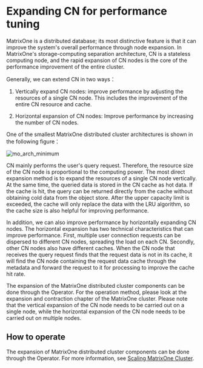 # Expanding CN for performance tuning

MatrixOne is a distributed database; its most distinctive feature is that it can improve the system's overall performance through node expansion. In MatrixOne's storage-computing separation architecture, CN is a stateless computing node, and the rapid expansion of CN nodes is the core of the performance improvement of the entire cluster.

Generally, we can extend CN in two ways：

1. Vertically expand CN nodes: improve performance by adjusting the resources of a single CN node. This includes the improvement of the entire CN resource and cache.

2. Horizontal expansion of CN nodes: Improve performance by increasing the number of CN nodes.

One of the smallest MatrixOne distributed cluster architectures is shown in the following figure：

![mo_arch_minimum](https://github.com/matrixorigin/artwork/blob/main/docs/deploy/mo_arch_minimum.png?raw=true)

CN mainly performs the user's query request. Therefore, the resource size of the CN node is proportional to the computing power. The most direct expansion method is to expand the resources of a single CN node vertically. At the same time, the queried data is stored in the CN cache as hot data. If the cache is hit, the query can be returned directly from the cache without obtaining cold data from the object store. After the upper capacity limit is exceeded, the cache will only replace the data with the LRU algorithm, so the cache size is also helpful for improving performance.

In addition, we can also improve performance by horizontally expanding CN nodes. The horizontal expansion has two technical characteristics that can improve performance. First, multiple user connection requests can be dispersed to different CN nodes, spreading the load on each CN. Secondly, other CN nodes also have different caches. When the CN node that receives the query request finds that the request data is not in its cache, it will find the CN node containing the request data cache through the metadata and forward the request to it for processing to improve the cache hit rate.

The expansion of the MatrixOne distributed cluster components can be done through the Operator. For the operation method, please look at the expansion and contraction chapter of the MatrixOne cluster. Please note that the vertical expansion of the CN node needs to be carried out on a single node, while the horizontal expansion of the CN node needs to be carried out on multiple nodes.

## How to operate

The expansion of MatrixOne distributed cluster components can be done through the Operator. For more information, see [Scaling MatrixOne Cluster](../../Deploy/MatrixOne-cluster-Scale.md).
